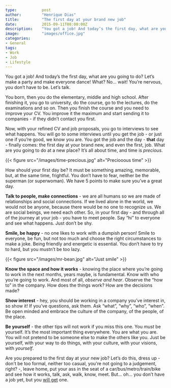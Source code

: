 ```yaml
---
type:           post
author:         "Henrique Dias"
title:          "The first day at your brand new job"
date:           2015-09-11T08:00:00Z
description:    "You got a job! And today’s the first day, what are you going to do? Let’s make a party and make everyone dance! What? No… wait! You’re nervous, you don’t have to be. Let’s talk."
image:          "images/office.jpg"
categories:
- General
tags:
- Work
- Job
- Lifestyle
---
```


You got a job! And today’s the first day, what are you going to do? Let’s make a party and make everyone dance! What? No… wait! You’re nervous, you don’t have to be. Let’s talk.

You born, then you do the elementary, middle and high school. After finishing it, you go to university, do the course, go to the lectures, do the examinations and so on. Then you finish the course and you need to improve your CV. You improve it the maximum and start sending it to companies - if they didn’t contact you first.

Now, with your refined CV and job proposals, you go to interviews to see what happens. You will go to some interviews until you get the job - or just one if you’re good, we know you are. You got the job and the day - **that** day - finally comes: the first day at your brand new, and even the first, job. What are you going to do at a new place? It’s all about time, and time is *precious*.

{{< figure src="/images/time-precious.jpg" alt="Preciooous time" >}}

How should your first day be? It must be something amazing, memorable, but, at the same time, frightful. You don’t have to fear, neither be the superman (or superwoman). We have 5 points to make sure you’ve a great day.

**Talk to people, make connections** - we are all humans so we are made of relationships and social connections. If we lived alone in the world, we would not be anyone, because there would be no one to recognize us. We are social beings, we need each other. So, in your first day - and through all of the journey at your job - you have to meet people. Say “hi” to everyone and see what happens. Just don’t be shy.

**Smile, be happy** - no one likes to work with a dumpish person! Smile to everyone, be fun, but not too much and choose the right circumstances to make a joke. Being friendly and energetic is essential. You don’t have to try to hard, but you mustn’t be too lazy.

{{< figure src="/images/mr-bean.jpg" alt="Just smile" >}}

**Know the space and how it works** - knowing the place where you’re going to work in the next months, years maybe, is fundamental. Know with who you’re going to work. And most of all, *observe and hear*. Observe the “how to” in the company. How does the things work? How are the decisions made?

**Show interest** - hey, you should be working in a company you’ve interest in, so show it! If you’ve questions, ask them. Ask “what”, “why”, “who”, “when”. Be open minded and embrace the culture of the company, of the people, of the place.

**Be yourself** - the other tips will not work if you miss this one. You *must* be yourself. It’s the most important thing everywhere. You are what you are. You will not pretend to be someone else to make the others like you. Just be yourself, with your way to do things, with your culture, with your visions, with *yourself*.

Are you prepared to the first day at your new job? Let’s do this, dress up - don't be too formal, neither too casual, you're not going to a judgement, right? -, leave home, put your ass in the seat of a car/bus/metro/train/bike and see how it works, talk, ask, walk, know, meet. But… oh… you don’t have a job yet, but you [will get](https://landing.jobs/talent/join) one.
